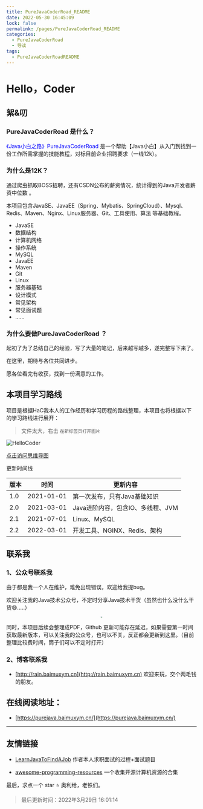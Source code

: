 ```yaml
---
title: PureJavaCoderRoad_README
date: 2022-05-30 16:45:09
lock: false
permalink: /pages/PureJavaCoderRoad_README
categories: 
  - PureJavaCoderRoad
  - 导读
tags: 
  - PureJavaCoderRoadREADME
---
```

# Hello，Coder

## 絮&叨

### PureJavaCoderRoad 是什么？
<font color=blue>《Java小白之路》PureJavaCoderRoad   </font>
是一个帮助【Java小白】从入门到找到一份工作所需掌握的技能教程，对标目前企业招聘要求（一线12k）。 

### 为什么是12K？

通过爬虫抓取BOSS招聘，还有CSDN公布的薪资情况，统计得到的Java开发者薪资中位数 。



本项目包含JavaSE、JavaEE（Spring、Mybatis、SpringCloud）、Mysql、Redis、Maven、Nginx、Linux服务器、Git、工具使用、算法 等基础教程。

- JavaSE
- 数据结构
- 计算机网络
- 操作系统
- MySQL
- JavaEE 
- Maven
- Git
- Linux
- 服务器基础
- 设计模式
- 常见架构
- 常见面试题 
- ......



### 为什么要做PureJavaCoderRoad ？
起初了为了总结自己的经验，写了大量的笔记，后来越写越多，遂完整写下来了。



在这里，期待与各位共同进步。

愿各位看完有收获，找到一份满意的工作。



## 本项目学习路线 

项目是根据HaC我本人的工作经历和学习历程的路线整理，本项目也将根据以下的学习路线进行展开：

> 文件太大，右击 `在新标签页打开图片`

![HelloCoder](https://cdn.jsdelivr.net/gh/DogerRain/image@main/img/20210311-HelloCoder.png)

<a href = "https://cdn.jsdelivr.net/gh/DogerRain/image@main/img/20210311-HelloCoder.png" target="_blank">点击访问思维导图</a>

 更新时间线

| 版本 | 时间       | 更新内容                          |
| ---- | ---------- | --------------------------------- |
| 1.0  | 2021-01-01 | 第一次发布，只有Java基础知识      |
| 2.0  | 2021-03-01 | Java进阶内容，包含IO、多线程、JVM |
| 2.1  | 2021-07-01 | Linux、MySQL                      |
| 2.2  | 2022-03-01 | 开发工具、NGINX、Redis、架构      |



## 联系我

### 1、公众号联系我

由于都是我一个人在维护，难免出现错误，欢迎给我提bug。

欢迎关注我的Java技术公众号，不定时分享Java技术干货（虽然也什么没什么干货😅.....）

<div align="center"> <img src="https://cdn.jsdelivr.net/gh/DogerRain/image@main/Home/wuli_HelloCoder.png"  style="zoom:30%;"></img> </div>

 

同时，本项目后续会整理成PDF，Github 更新可能存在延迟，如果需要第一时间获取最新版本，可以关注我的公众号，也可以不关，反正都会更新到这里。（目前整理比较费时间，筒子们可以不定时打开）



### 2、博客联系我

- [http://rain.baimuxym.cn](http://rain.baimuxym.cn) 欢迎来玩，交个两毛钱的朋友。



## 在线阅读地址：

- [https://purejava.baimuxym.cn/](https://purejava.baimuxym.cn/)



---

## 友情链接

- [LearnJavaToFindAJob](https://github.com/DogerRain/LearnJavaToFindAJob)  作者本人求职面试的过程+面试题目

- [awesome-programming-resources](https://github.com/DogerRain/awesome-programming-resources) 一个收集开源计算机资源的合集

最后，求点一个 star :star: 奥利给，老铁们。

> 最后更新时间：2022年3月29日 16:01:14

